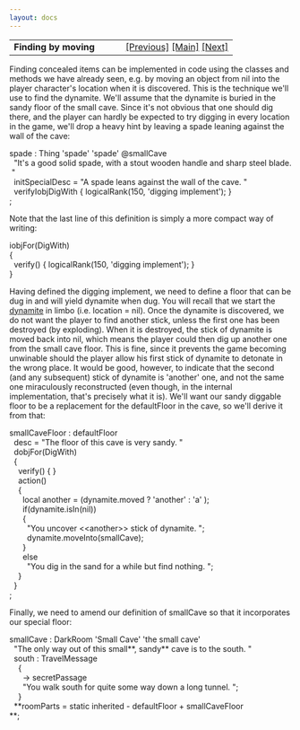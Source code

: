 ```yaml
---
layout: docs
---
```

<table width="100%" data-border="0" data-cellspacing="0"
data-cellpadding="3" data-bgcolor="#C0C0C0">
<colgroup>
<col style="width: 50%" />
<col style="width: 50%" />
</colgroup>
<tbody>
<tr>
<td style="text-align: left;"><strong>Finding by moving<br />
</strong></td>
<td style="text-align: right;"><a href="wordgames.html">[Previous]</a> <a
href="generalintroduction.html">[Main]</a> <a
href="sightpresence+islisted.html">[Next]</a></td>
</tr>
</tbody>
</table>

  
Finding concealed items can be implemented in code using the classes and
methods we have already seen, e.g. by moving an object from nil into the
player character's location when it is discovered. This is the technique
we'll use to find the dynamite. We'll assume that the dynamite is buried
in the sandy floor of the small cave. Since it's not obvious that one
should dig there, and the player can hardly be expected to try digging
in every location in the game, we'll drop a heavy hint by leaving a
spade leaning against the wall of the cave:  
  
spade : Thing 'spade' 'spade' @smallCave  
  "It's a good solid spade, with a stout wooden handle and sharp steel blade. "  
  initSpecialDesc = "A spade leans against the wall of the cave. "  
  verifyIobjDigWith { logicalRank(150, 'digging implement'); }  
;  
  
Note that the last line of this definition is simply a more compact way
of writing:  
  
iobjFor(DigWith)  
{  
  verify() { logicalRank(150, 'digging implement'); }  
}  
  
Having defined the digging implement, we need to define a floor that can
be dug in and will yield dynamite when dug. You will recall that we
start the [dynamite](dynamite.html) in limbo (i.e. location = nil). Once
the dynamite is discovered, we do not want the player to find another
stick, unless the first one has been destroyed (by exploding). When it
is destroyed, the stick of dynamite is moved back into nil, which means
the player could then dig up another one from the small cave floor. This
is fine, since it prevents the game becoming unwinable should the player
allow his first stick of dynamite to detonate in the wrong place. It
would be good, however, to indicate that the second (and any subsequent)
stick of dynamite is 'another' one, and not the same one miraculously
reconstructed (even though, in the internal implementation, that's
precisely what it is). We'll want our sandy diggable floor to be a
replacement for the defaultFloor in the cave, so we'll derive it from
that:  
  
  
smallCaveFloor : defaultFloor  
  desc = "The floor of this cave is very sandy. "  
  dobjFor(DigWith)  
  {  
    verify() { }  
    action()  
    {  
      local another = (dynamite.moved ? 'another' : 'a' );  
      if(dynamite.isIn(nil))  
      {  
        "You uncover \<\<another\>\> stick of dynamite. ";  
        dynamite.moveInto(smallCave);  
      }  
      else  
        "You dig in the sand for a while but find nothing. ";  
    }  
  }  
;  
  
Finally, we need to amend our definition of smallCave so that it
incorporates our special floor:  
  
smallCave : DarkRoom 'Small Cave' 'the small cave'  
  "The only way out of this small**, sandy** cave is to the south. "  
  south : TravelMessage   
    {   
      -\> secretPassage  
      "You walk south for quite some way down a long tunnel. ";  
    }  
  **roomParts = static inherited - defaultFloor + smallCaveFloor    
**;   
  
  
